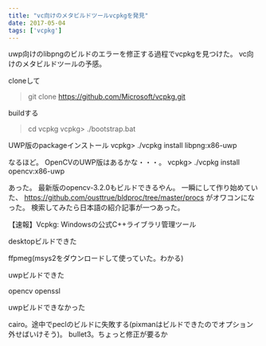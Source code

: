 ```yaml
---
title: "vc向けのメタビルドツールvcpkgを発見"
date: 2017-05-04
tags: ['vcpkg']
---
```


uwp向けのlibpngのビルドのエラーを修正する過程でvcpkgを見つけた。
vc向けのメタビルドツールの予感。

cloneして
> git clone https://github.com/Microsoft/vcpkg.git

buildする
> cd vcpkg
vcpkg> ./bootstrap.bat

UWP版のpackageインストール
vcpkg> ./vcpkg install libpng:x86-uwp

なるほど。
OpenCVのUWP版はあるかな・・・。
vcpkg> ./vcpkg install opencv:x86-uwp

あった。
最新版のopencv-3.2.0もビルドできるやん。
一瞬にして作り始めていた、
https://github.com/ousttrue/bldproc/tree/master/procs
がオワコンになった。
検索してみたら日本語の紹介記事が一つあった。

【速報】Vcpkg: Windowsの公式C++ライブラリ管理ツール

desktopビルドできた

ffpmeg(msys2をダウンロードして使っていた。わかる)

uwpビルドできた

opencv
openssl

uwpビルドできなかった

cairo。途中でpeclのビルドに失敗する(pixmanはビルドできたのでオプション外せばいけそう)。
bullet3。ちょっと修正が要るか

